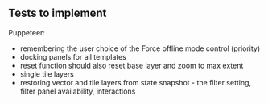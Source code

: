 ## Tests to implement

Puppeteer:

- remembering the user choice of the Force offline mode control (priority)
- docking panels for all templates
- reset function should also reset base layer and zoom to max extent
- single tile layers
- restoring vector and tile layers from state snapshot - the filter setting, filter panel availability, interactions